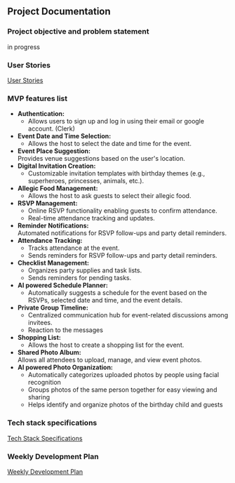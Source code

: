 ## Project Documentation
### Project objective and problem statement
in progress


### User Stories
[User Stories](https://docs.google.com/spreadsheets/d/1It13BWouW99uSM98JpU-bYHHyT9SF0IAGl1NFlD872o/edit?usp=sharing)

### MVP features list
- **Authentication:**  
  - Allows users to sign up and log in using their email or google account. (Clerk)
- **Event Date and Time Selection:**  
  - Allows the host to select the date and time for the event.
- **Event Place Suggestion:**  
  Provides venue suggestions based on the user's location.
- **Digital Invitation Creation:**  
  - Customizable invitation templates with birthday themes (e.g., superheroes, princesses, animals, etc.).
- **Allegic Food Management:**  
  - Allows the host to ask guests to select their allegic food.
- **RSVP Management:**  
  - Online RSVP functionality enabling guests to confirm attendance.
  - Real-time attendance tracking and updates.
- **Reminder Notifications:**  
  Automated notifications for RSVP follow-ups and party detail reminders.
- **Attendance Tracking:**  
  - Tracks attendance at the event.
  - Sends reminders for RSVP follow-ups and party detail reminders.
- **Checklist Management:**  
  - Organizes party supplies and task lists.
  - Sends reminders for pending tasks.
- **AI powered Schedule Planner:**  
  - Automatically suggests a schedule for the event based on the RSVPs, selected date and time, and the event details.
- **Private Group Timeline:**  
  - Centralized communication hub for event-related discussions among invitees.
  - Reaction to the messages
- **Shopping List:**  
  - Allows the host to create a shopping list for the event.
- **Shared Photo Album:**  
  Allows all attendees to upload, manage, and view event photos.
- **AI powered Photo Organization:**  
  - Automatically categorizes uploaded photos by people using facial recognition
  - Groups photos of the same person together for easy viewing and sharing
  - Helps identify and organize photos of the birthday child and guests

### Tech stack specifications
[Tech Stack Specifications](docs/teck-stack.md)

### Weekly Development Plan
[Weekly Development Plan](docs/weekly-plan.md)